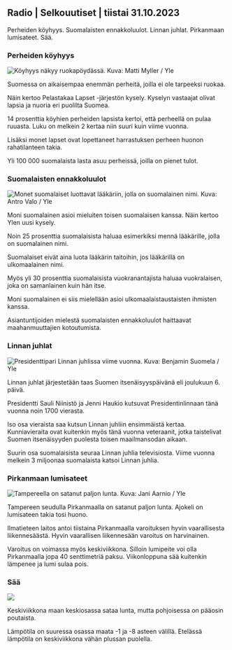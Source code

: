 Radio \| Selkouutiset \| tiistai 31.10.2023
-------------------------------------------

Perheiden köyhyys. Suomalaisten ennakkoluulot. Linnan juhlat. Pirkanmaan lumisateet. Sää.

### Perheiden köyhyys

![Köyhyys näkyy ruokapöydässä. Kuva: Matti Myller / Yle](https://images.cdn.yle.fi/image/upload/c_crop,h_1080,w_1919,x_0,y_0/ar_1.7777777777777777,c_fill,g_faces,h_675,w_1200/dpr_1.0/q_auto:eco/f_auto/fl_lossy/v1674642954/39-106372263d105c885d6a)

Suomessa on aikaisempaa enemmän perheitä, joilla ei ole tarpeeksi ruokaa.

Näin kertoo Pelastakaa Lapset -järjestön kysely. Kyselyn vastaajat olivat lapsia ja nuoria eri puolilta Suomea.

14 prosenttia köyhien perheiden lapsista kertoi, että perheellä on pulaa ruuasta. Luku on melkein 2 kertaa niin suuri kuin viime vuonna.

Lisäksi monet lapset ovat lopettaneet harrastuksen perheen huonon rahatilanteen takia.

Yli 100 000 suomalaista lasta asuu perheissä, joilla on pienet tulot.

### Suomalaisten ennakkoluulot

![Monet suomalaiset luottavat lääkäriin, jolla on suomalainen nimi. Kuva: Antro Valo / Yle](https://images.cdn.yle.fi/image/upload/c_crop,h_3179,w_5653,x_0,y_83/ar_1.7777777777777777,c_fill,g_faces,h_675,w_1200/dpr_1.0/q_auto:eco/f_auto/fl_lossy/v1697116975/39-11855466527f10854aec)

Moni suomalainen asioi mieluiten toisen suomalaisen kanssa. Näin kertoo Ylen uusi kysely.

Noin 25 prosenttia suomalaisista haluaa esimerkiksi mennä lääkärille, jolla on suomalainen nimi.

Suomalaiset eivät aina luota lääkärin taitoihin, jos lääkärillä on ulkomaalainen nimi.

Myös yli 30 prosenttia suomalaisista vuokranantajista haluaa vuokralaisen, joka on samanlainen kuin hän itse.

Moni suomalainen ei siis mielellään asioi ulkomaalaistaustaisten ihmisten kanssa.

Asiantuntijoiden mielestä suomalaisten ennakkoluulot haittaavat maahanmuuttajien kotoutumista.

### Linnan juhlat

![Presidenttipari Linnan juhlissa viime vuonna. Kuva: Benjamin Suomela / Yle](https://images.cdn.yle.fi/image/upload/c_crop,h_1674,w_2976,x_0,y_24/ar_1.7777777777777777,c_fill,g_faces,h_675,w_1200/dpr_1.0/q_auto:eco/f_auto/fl_lossy/v1670345033/39-1044359638f710a6e724)

Linnan juhlat järjestetään taas Suomen itsenäisyyspäivänä eli joulukuun 6. päivä.

Presidentti Sauli Niinistö ja Jenni Haukio kutsuvat Presidentinlinnaan tänä vuonna noin 1700 vierasta.

Iso osa vieraista saa kutsun Linnan juhliin ensimmäistä kertaa. Kunniavieraita ovat kuitenkin myös tänä vuonna veteraanit, jotka taistelivat Suomen itsenäisyyden puolesta toisen maailmansodan aikaan.

Suurin osa suomalaisista seuraa Linnan juhlia televisiosta. Viime vuonna melkein 3 miljoonaa suomalaista katsoi Linnan juhlia.

### Pirkanmaan lumisateet

![Tampereella on satanut paljon lunta. Kuva: Jani Aarnio / Yle](https://images.cdn.yle.fi/image/upload/c_crop,h_3375,w_6000,x_0,y_331/ar_1.7777777777777777,c_fill,g_faces,h_675,w_1200/dpr_1.0/q_auto:eco/f_auto/fl_lossy/v1698736404/39-11934306540799d9879d)

Tampereen seudulla Pirkanmaalla on satanut paljon lunta. Ajokeli on lumisateen takia tosi huono.

Ilmatieteen laitos antoi tiistaina Pirkanmaalla varoituksen hyvin vaarallisesta liikennesäästä. Hyvin vaarallisen liikennesään varoitus on harvinainen.

Varoitus on voimassa myös keskiviikkona. Silloin lumipeite voi olla Pirkanmaalla jopa 40 senttimetriä paksu. Viikonloppuna sää kuitenkin lämpenee ja lumi sulaa pois.

### Sää

![](https://images.cdn.yle.fi/image/upload/c_crop,h_1080,w_1919,x_0,y_0/ar_1.7777777777777777,c_fill,g_faces,h_675,w_1200/dpr_1.0/q_auto:eco/f_auto/fl_lossy/v1698767793/39-11940016541239893d2b)

Keskiviikkona maan keskiosassa sataa lunta, mutta pohjoisessa on pääosin poutaista.

Lämpötila on suuressa osassa maata -1 ja -8 asteen välillä. Etelässä lämpötila on keskiviikkona vähän plussan puolella.
